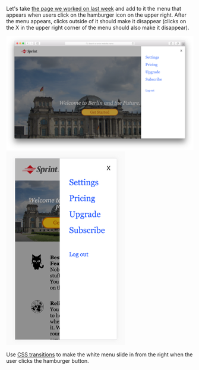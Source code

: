 Let's take <a href="../wk1_html_css_lab">the page we worked on last week</a> and add to it the menu that appears when users click on the hamburger icon on the upper right. After the menu appears, clicks outside of it should make it disappear (clicks on the X in the upper right corner of the menu should also make it disappear).

<img src="menu.png">

<img src="minimenu.png" width="320">

Use [CSS transitions](https://developer.mozilla.org/en-US/docs/Web/CSS/CSS_Transitions/Using_CSS_transitions) to make the white menu slide in from the right when the user clicks the hamburger button. 
